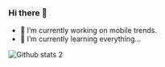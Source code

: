 ### Hi there 👋

- 🔭 I’m currently working on mobile trends.
- 🌱 I’m currently learning everything...

![Github stats 2](https://github-readme-stats.vercel.app/api?username=kullanıcıadınız&show_icons=true&theme=radical)


<!--
**SZahitAcar/SZahitAcar** is a ✨ _special_ ✨ repository because its `README.md` (this file) appears on your GitHub profile.

Here are some ideas to get you started:


- 🌱 I’m currently learning everything...
- 👯 I’m looking to collaborate on ...
- 🤔 I’m looking for help with ...
- 💬 Ask me about ...
- 📫 How to reach me: ...
- 😄 Pronouns: ...
- ⚡ Fun fact: ...
- [Github stats 2](https://github-readme-stats.vercel.app/api?username=SZahitAcar&show_icons=true&theme=radical)
-->

